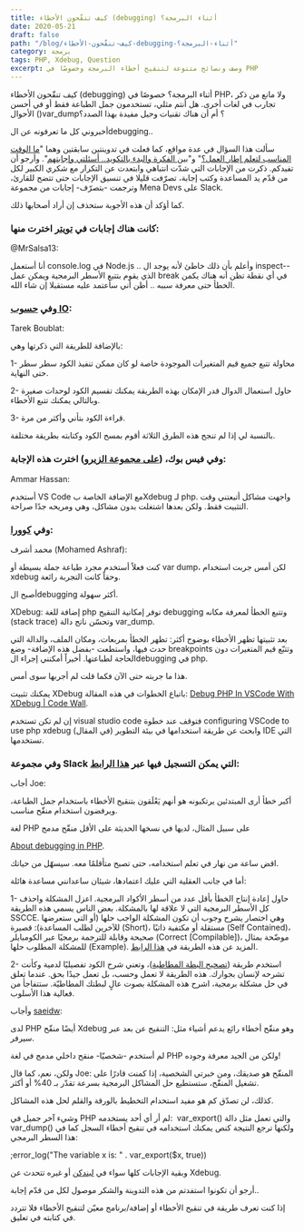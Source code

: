 ```yaml
---
title: كيف تنقّحون الأخطاء (debugging) أثناء البرمجة؟
date: 2020-05-21
draft: false
path: "/blog/كيف-تنقّحون-الأخطاء-debugging-أثناء-البرمجة؟"
category: برمجة
tags: PHP, Xdebug, Question
excerpt: وصف ونصائح متنوعة لتنقيح أخطاء البرمجة وخصوصًا في PHP
---
```

كيف تنقّحون الأخطاء (debugging) أثناء البرمجة؟ خصوصًا في PHP، ولا مانع من ذكر تجارب في لغات أخرى. هل أنتم مثلي، تستخدمون جمل الطباعة فقط أو في أحسن الأحوال ()var_dump؟ أم أن هناك تقنيات وحيل مفيدة بهذا الصدد؟

أخبروني كل ما تعرفونه عن الdebugging..

سألت هذا السؤال في عدة مواقع، كما فعلت في تدوينتين سابقتين وهما "[ما الوقت المناسب لتعلم إطار العمل؟](ما-الوقت-المناسب-لتعلم-إطار-العمل؟ "ما الوقت المناسب لتعلم إطار العمل؟")" و"[بين الفكرة والبدء بالتكويد.. أسئلتي وإجابتهم](بين-الفكرة-والبدء-بالتكويد-أسئلتي-وإجابتهم "بين الفكرة والبدء بالتكويد.. أسئلتي وإجابتهم")". وأرجو أن تفيدكم. ذكرت من الإجابات التي شدّت انتباهي وابتعدت عن التكرار مع شكري الكبير لكل من قدّم يد المساعدة وكتب إجابة، تصرّفت قليلا في تنسيق الإجابات حتى تتضح للقارئ، وترجمت -بتصرّف- إجابات من مجموعة Mena Devs على Slack.

كما أؤكد أن هذه الأجوبة ستحذف إن أراد أصحابها ذلك.

### كانت هناك إجابات في [تويتر](https://twitter.com/watheq_show/status/1260577578231922688) اخترت منها:

@MrSalsa13:

أنا أستعمل console.log في Node.js .. وأعلم بأن ذلك خاطئ لأنه يوجد ال inspect-- الذي يقوم بتتبع الأسطر البرمجية ويمكن عمل break في أي نقطة تظن أنه هناك يكمن الخطأ حتى معرفة سببه .. أظن أني سأعتمد عليه مستقبلا إن شاء الله.

### وفي [حسوب IO](https://io.hsoub.com/programming/106366-%D9%83%D9%8A%D9%81-%D8%AA%D9%86%D9%82%D8%AD%D9%88%D9%86-%D8%A7%D9%84%D8%A3%D8%AE%D8%B7%D8%A7%D8%A1-debugging-%D8%A3%D8%AB%D9%86%D8%A7%D8%A1-%D8%A7%D9%84%D8%A8%D8%B1%D9%85%D8%AC%D8%A9):

Tarek Boublat:

بالإضافة للطريقة التي ذكرتها وهي:

1- محاولة تتبع جميع قيم المتغيرات الموجودة خاصة لو كان ممكن تنفيذ الكود سطر سطر حتى النهاية.

2- حاول استعمال الدوال قدر الإمكان بهذه الطريقة يمكنك تقسيم الكود لوحدات صغيرة وبالتالي يمكنك تتبع الأخطاء.

3- قراءة الكود بتأني وأكثر من مرة.

بالنسبة لي إذا لم تنجح هذه الطرق الثلاثة أقوم بمسح الكود وكتابته بطريقة مختلفة.

### وفي فيس بوك، ([على مجموعة الزيرو](https://www.facebook.com/groups/ElzeroWebSchool/permalink/2793918560737190/)) اخترت هذه الإجابة:

Ammar Hassan: 

أستخدم VS Code مع الإضافة الخاصة بXdebug لـ php. واجهت مشاكل أتبعتني وقت التثبيت فقط. ولكن بعدها اشتغلت بدون مشاكل، وهي ومريحه جدًا صراحة.

### وفي [كوورا](https://ar.quora.com/%D9%83%D9%8A%D9%81-%D8%AA%D9%86%D9%82%D9%91%D8%AD%D9%88%D9%86-%D8%A7%D9%84%D8%A3%D8%AE%D8%B7%D8%A7%D8%A1-debugging-%D8%A3%D8%AB%D9%86%D8%A7%D8%A1-%D8%A7%D9%84%D8%A8%D8%B1%D9%85%D8%AC%D8%A9): 

محمد أشرف (Mohamed Ashraf):

كنت فعلاً أستخدم مجرد طباعة جملة بسيطة أو var dump، لكن أمس جربت استخدام xdebug وحقاً كانت التجربة رائعة.

أصبح الdebugging أكثر سهولة.

XDebug: إضافة للغة php توفر إمكانية التنقيح debugging وتتبع الخطأ لمعرفة مكانه (stack trace) وتحسّن ناتج دالة var_dump.

بعد تثبيتها تظهر الأخطاء بوضوح أكثر: تظهر الخطأ بمربعات، ومكان الملف، والدالة التي حدث فيها، واستطعت -بفضل هذه الإضافة- وضع breakpoints وتتبّع قيم المتغيرات دون الحاجة لطباعتها. أخيراً أمكنني إجراء الdebugging في php.

هذا ما جربته حتى الآن فكما قلت لم أجربها سوى أمس.

يمكنك تثبيت XDebug باتباع الخطوات في هذه المقالة: [Debug PHP In VSCode With XDebug | Code Wall](https://www.codewall.co.uk/debug-php-in-vscode-with-xdebug/).

إن لم تكن تستخدم visual studio code فتوقف عند خطوة configuring VSCode to use php xdebug (في المقال) وابحث عن طريقة استخدامها في بيئة التطوير IDE التي تستخدمها.

### وفي مجموعة Slack التي يمكن التسجيل فيها عبر [هذا الرابط](http://menadevs.com/): 

أجاب Joe:

أكبر خطأ أرى المبتدئين يرتكبونه هو أنهم يَعْلَقون بتنقيح الأخطاء باستخدام جمل الطباعة، ويرفضون استخدام منقّح مناسب. 

لغة PHP على سبيل المثال، لديها في نسخها الحديثة على الأقل منقّح مدمج

[About debugging in PHP](https://www.php.net/manual/en/debugger-about.php).

اقض ساعة من نهار في تعلم استخدامه، حتى تصبح متأقلمًا معه. سيسهّل من حياتك.

أما في جانب العقلية التي عليك اعتمادها، شيئان ساعدانني مساعدة هائلة: 

1- حاول إعادة إنتاح الخطأ بأقل عدد من أسطر الأكواد البرمجية. اعزل المشكلة واحذف كل الأسطر البرمجية التي لا علاقة لها بالمشكلة. بعض الناس يسمي هذه الطريقة SSCCE. وهي اختصار يشرح وجوب أن تكون المشكلة الواجب حلها (أو التي ستعرضها للآخرين لطلب المساعدة): قصيرة (Short)، مستقلة أو مكتفية ذاتيًا (Self Contained)، صحيحة وقابلة للترجمة برمجيًا عبر الكومبايلر (Correct [Compilable])، موضّحة بمثال للمشكلة المطلوب حلها (Example). المزيد عن هذه الطريقة في [هذا الرابط](http://sscce.org/).

2- استخدم طريقة ([تصحيح البطة المطاطية](https://en.wikipedia.org/wiki/Rubber_duck_debugging))، وتعني شرح الكود تفصيليًا لدمية وكأنت تشرحه لإنسان بجوارك. هذه الطريقة لا تعمل وحسب، بل تعمل جيدًا بحق. عندما تعلق في حل مشكلة برمجية، اشرح هذه المشكلة بصوت عالٍ لبطتك المطاطيّة. ستتفاجأ من فعالية هذا الأسلوب.

وأجاب [saeidw](https://app.slack.com/team/U03FTH0S3):

لدى PHP أيضًا منقّح Xdebug وهو منقّح أخطاء رائع يدعم أشياء مثل: التنقيح عن بعد عبر سيرفر.

لم أستخدم -شخصيّا- منقح داخلي مدمج في لغة PHP ولكن من الجيد معرفة وجوده!

ولكن، نعم، كما قال Joe: المنقّح هو صديقك، ومن خبرتي الشخصية، إذا كمنت قادرًا على تشغيل المنقّح، ستستطيع حل المشاكل البرمجية بسرعة تقدّر بـ 40% أو أكثر.

كذلك، لن تصدّق كم هو مفيد استخدام التخطيط بالورقة والقلم لحل هذه المشاكل.

وشيء آخر جميل في PHP لم أر أي أحد يستخدمه:  var_export() والتي تعمل مثل دالة var_dump() ولكنها ترجع النتيجة كنص يمكنك استخدامه في تنقيح أخطاء السجل كما في هذا السطر البرمجي: 

;error_log("The variable x is: " . var_export($x, true))

وبقية الإجابات كلها سواء في [ليندكن](https://www.linkedin.com/posts/watheq-show_%D9%83%D9%8A%D9%81-%D8%AA%D9%86%D9%82%D8%AD%D9%88%D9%86-%D8%A7%D9%84%D8%A3%D8%AE%D8%B7%D8%A7%D8%A1-debugging-%D8%A3%D8%AB%D9%86%D8%A7%D8%A1-%D8%A7%D9%84%D8%A8%D8%B1%D9%85%D8%AC%D8%A9-activity-6666345362615345153-_4aZ) أو غيره تتحدث عن Xdebug.

أرجو أن تكونوا استفدتم من هذه التدوينة والشكر موصول لكل من قدّم إجابة..

إذا كنت تعرف طريقة في تنقيح الأخطاء أو إضافة/برنامج معيّن لتنقيح الأخطاء فلا تتردد في كتابته في تعليق.